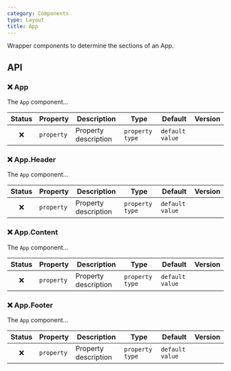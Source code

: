 ```yaml
---
category: Components
type: Layout
title: App
---
```


Wrapper components to determine the sections of an App.

## API

### ❌ App

The `App` component...

| Status | Property   | Description          | Type            | Default         | Version |
| :----: | ---------- | -------------------- | --------------- | --------------- | ------- |
|   ❌   | `property` | Property description | `property type` | `default value` |         |

### ❌ App.Header

The `App` component...

| Status | Property   | Description          | Type            | Default         | Version |
| :----: | ---------- | -------------------- | --------------- | --------------- | ------- |
|   ❌   | `property` | Property description | `property type` | `default value` |         |

### ❌ App.Content

The `App` component...

| Status | Property   | Description          | Type            | Default         | Version |
| :----: | ---------- | -------------------- | --------------- | --------------- | ------- |
|   ❌   | `property` | Property description | `property type` | `default value` |         |

### ❌ App.Footer

The `App` component...

| Status | Property   | Description          | Type            | Default         | Version |
| :----: | ---------- | -------------------- | --------------- | --------------- | ------- |
|   ❌   | `property` | Property description | `property type` | `default value` |         |
